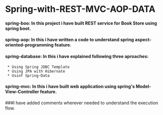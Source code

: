 # Spring-with-REST-MVC-AOP-DATA

#### spring-boo: In this project i have built REST service for Book Store using spring boot.
#### spring-aop: In this i have written a code to understand spring aspect-oriented-programming feature.
#### spring-database: In this i have explained following three aproaches:
     * Using Spring JDBC Template
     * Using JPA with Hibernate
     * Usinf Spring-Data
#### spring-mvc: In this i have built web application using spring's Model-View-Controller feature.

###I have added comments wherever needed to understand the execution flow.
